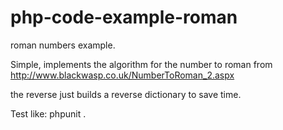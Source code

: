php-code-example-roman
======================

roman numbers example.

Simple, implements the algorithm for the number to roman
from http://www.blackwasp.co.uk/NumberToRoman_2.aspx

the reverse just builds a reverse dictionary to save time.

Test like:
phpunit .
